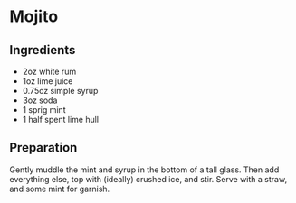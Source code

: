 # Mojito

## Ingredients

* 2oz     white rum
* 1oz     lime juice
* 0.75oz  simple syrup
* 3oz     soda
* 1 sprig mint
* 1 half spent lime hull

## Preparation

Gently muddle the mint and syrup in the bottom of a tall glass. Then add everything else, top with (ideally) crushed ice, and stir. Serve with a straw, and some mint for garnish. 